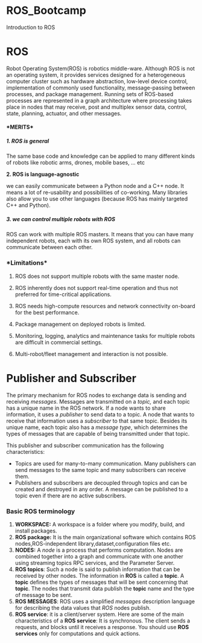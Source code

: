 # ROS_Bootcamp
Introduction to ROS 


# ROS

Robot Operating System(ROS) is robotics middle-ware. Although ROS is not an operating system, it provides services designed for a heterogeneous computer cluster such as hardware abstraction, low-level device control, implementation of commonly used functionality, message-passing between processes, and package management. Running sets of ROS-based processes are represented in a graph architecture where processing takes place in nodes that may receive, post and multiplex sensor data, control, state, planning, actuator, and other messages.

#### *MERITS\*

##### 1. ROS is general

The same base code and knowledge can be applied to many different kinds of robots like robotic arms, drones, mobile bases, … etc

**2. ROS is language-agnostic**

we can easily communicate between a Python node and a C++ node. It means a lot of re-usability and possibilities of co-working. Many libraries also allow you to use other languages (because ROS has mainly targeted C++ and Python).

##### 3. we can control multiple robots with ROS

ROS can work with multiple ROS masters. It means that you can have many independent robots, each with its own ROS system, and all robots can communicate between each other.

### *Limitations\*

1. ROS does not support multiple robots with the same master node.

2. ROS inherently does not support real-time operation and thus not preferred for time-critical applications.
3. ROS needs high-compute resources and network connectivity on-board for the best performance.
4. Package management on deployed robots is limited.
5. Monitoring, logging, analytics and maintenance tasks for multiple robots are difficult in commercial settings.
6. Multi-robot/fleet management and interaction is not possible.

# Publisher and Subscriber

The primary mechanism for ROS nodes to exchange data is sending and receiving *messages*. Messages are transmitted on a *topic,* and each topic has a unique name in the ROS network. If a node wants to share information, it uses a *publisher* to send data to a topic. A node that wants to receive that information uses a *subscriber* to that same topic. Besides its unique name, each topic also has a *message type*, which determines the types of messages that are capable of being transmitted under that topic.

This publisher and subscriber communication has the following characteristics:

- Topics are used for many-to-many communication. Many publishers can send messages to the same topic and many subscribers can receive them.
- Publishers and subscribers are decoupled through topics and can be created and destroyed in any order. A message can be published to a topic even if there are no active subscribers.

### **Basic ROS terminology**

1. **WORKSPACE:** A workspace is a folder where you modify, build, and install  packages. 
2. **ROS package:** It is the main organizational software which contains ROS nodes,ROS-independent library,dataset,configuration files etc.
3. **NODES:** A *node* is a process that performs computation. Nodes are combined together into a graph and communicate with one another using streaming topics RPC services, and the Parameter Server.
4. **ROS topics**: Such a node is said to publish information that can be received by other nodes. The information in **ROS** is called a **topic**. A **topic** defines the types of messages that will be sent concerning that **topic**. The nodes that transmit data publish the **topic** name and the type of message to be sent. 
5. **ROS MESSAGES**:  ROS uses a simplified *messages* description language for describing the data values that *ROS* nodes publish.
6.  **ROS service**: it is a client/server system. Here are some of the main characteristics of a **ROS service**: It is synchronous. The client sends a requests, and blocks until it receives a response. You should use **ROS services** only for computations and quick actions.
